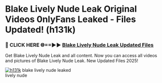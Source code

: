 # Blake Lively Nude Leak Original Videos 0nlyFans Leaked - Files Updated! (h131k)

<h3>🔴 CLICK HERE 🌐==►► <a href="https://tinyurl.com/4mcuefdz" rel="nofollow">Blake Lively Nude Leak Updated Files</a></h3>

Get Blake Lively Nude Leak and all content. Now you can access all videos and pictures of Blake Lively Nude Leak. New Updated Files 2025!

[![h131k](https://i.imgur.com/StAQSOY.gif)](https://tinyurl.com/4mcuefdz)
blake lively nude leaked<br>
lively nude